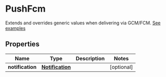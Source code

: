 

# PushFcm

Extends and overrides generic values when delivering via GCM/FCM. [See examples](https://www.ably.io/documentation/general/push/publish#payload-structure)

## Properties

| Name | Type | Description | Notes |
|------------ | ------------- | ------------- | -------------|
|**notification** | [**Notification**](Notification.md) |  |  [optional] |



